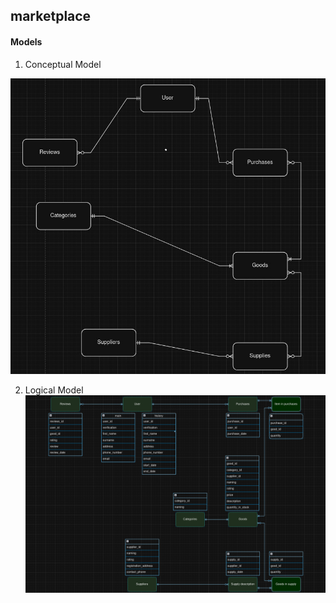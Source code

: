## marketplace

#### Models

1. Conceptual Model

![plot](models/img/conceptual.jpg)



2. Logical Model
![plot](models/img/logic.png)

